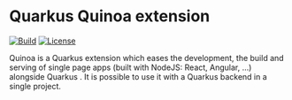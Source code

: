 # Quarkus Quinoa extension

[![Build](https://github.com/quarkiverse/quarkus-quinoa/workflows/Build/badge.svg)](https://github.com/quarkiverse/quarkus-quinoa/actions?query=workflow%3ABuild)
[![License](https://img.shields.io/badge/License-Apache%202.0-blue.svg)](https://opensource.org/licenses/Apache-2.0)

Quinoa is a Quarkus extension which eases the development, the build and serving of single page apps (built with NodeJS: React, Angular, …) alongside Quarkus . It is possible to use it with a Quarkus backend in a single project.
